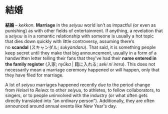 # 結婚

**結婚** – *kekkon*. **Marriage** in the *seiyuu* world isn’t as impactful (or even as punishing) as with other fields of entertainment. If anything, a revelation that a *seiyuu* is in a romantic relationship with someone is usually a hot topic that dies down quickly with little controversy, assuming there’s no **scandal** (スキャンダル; *sukyandaru*). That said, it is something people keep secret until they make that big announcement, usually in a form of a handwritten letter telling their fans that they’ve had their **name entered in the family register** (入家; *nyūka* | 籍に入れる; *seki ni ireru*). This does not necessarily mean a marriage ceremony happened or will happen, only that they have filed for marriage.

A lot of *seiyuu* marriages happened recently due to the period change from *Heisei* to *Reiwa*: to other *seiyuu*, to athletes, to fellow collaborators, to singers, or to people uninvolved with the industry (or what often gets directly translated into “an ordinary person”). Additionally, they are often announced around annual events like New Year's day.
